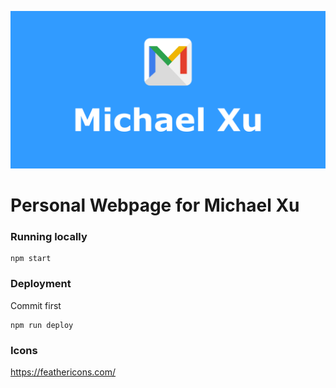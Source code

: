 ![Michael Xu](https://raw.githubusercontent.com/MiceXx/resume/master/src/images/m_back.png)

# Personal Webpage for Michael Xu

### Running locally

```
npm start
```

### Deployment

Commit first

```
npm run deploy
```


### Icons

https://feathericons.com/